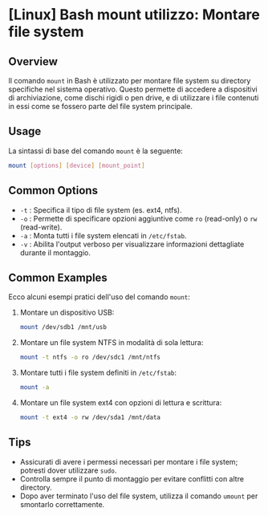 # [Linux] Bash mount utilizzo: Montare file system

## Overview
Il comando `mount` in Bash è utilizzato per montare file system su directory specifiche nel sistema operativo. Questo permette di accedere a dispositivi di archiviazione, come dischi rigidi o pen drive, e di utilizzare i file contenuti in essi come se fossero parte del file system principale.

## Usage
La sintassi di base del comando `mount` è la seguente:

```bash
mount [options] [device] [mount_point]
```

## Common Options
- `-t` : Specifica il tipo di file system (es. ext4, ntfs).
- `-o` : Permette di specificare opzioni aggiuntive come `ro` (read-only) o `rw` (read-write).
- `-a` : Monta tutti i file system elencati in `/etc/fstab`.
- `-v` : Abilita l'output verboso per visualizzare informazioni dettagliate durante il montaggio.

## Common Examples
Ecco alcuni esempi pratici dell'uso del comando `mount`:

1. Montare un dispositivo USB:
   ```bash
   mount /dev/sdb1 /mnt/usb
   ```

2. Montare un file system NTFS in modalità di sola lettura:
   ```bash
   mount -t ntfs -o ro /dev/sdc1 /mnt/ntfs
   ```

3. Montare tutti i file system definiti in `/etc/fstab`:
   ```bash
   mount -a
   ```

4. Montare un file system ext4 con opzioni di lettura e scrittura:
   ```bash
   mount -t ext4 -o rw /dev/sda1 /mnt/data
   ```

## Tips
- Assicurati di avere i permessi necessari per montare i file system; potresti dover utilizzare `sudo`.
- Controlla sempre il punto di montaggio per evitare conflitti con altre directory.
- Dopo aver terminato l'uso del file system, utilizza il comando `umount` per smontarlo correttamente.